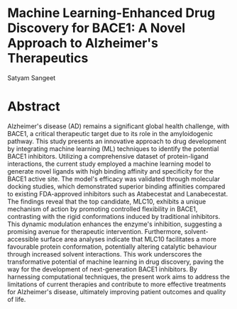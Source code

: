 # Machine Learning-Enhanced Drug Discovery for BACE1: A Novel Approach to Alzheimer's Therapeutics
Satyam Sangeet

# **Abstract**

Alzheimer's disease (AD) remains a significant global health challenge, with BACE1, a critical therapeutic target due to its role in the amyloidogenic pathway. This study presents an innovative approach to drug development by integrating machine learning (ML) techniques to identify the potential BACE1 inhibitors. Utilizing a comprehensive dataset of protein-ligand interactions, the current study employed a machine learning model to generate novel ligands with high binding affinity and specificity for the BACE1 active site. The model's efficacy was validated through molecular docking studies, which demonstrated superior binding affinities compared to existing FDA-approved inhibitors such as Atabecestat and Lanabecestat. The findings reveal that the top candidate, MLC10, exhibits a unique mechanism of action by promoting controlled flexibility in BACE1, contrasting with the rigid conformations induced by traditional inhibitors. This dynamic modulation enhances the enzyme's inhibition, suggesting a promising avenue for therapeutic intervention. Furthermore, solvent-accessible surface area analyses indicate that MLC10 facilitates a more favourable protein conformation, potentially altering catalytic behaviour through increased solvent interactions. This work underscores the transformative potential of machine learning in drug discovery, paving the way for the development of next-generation BACE1 inhibitors. By harnessing computational techniques, the present work aims to address the limitations of current therapies and contribute to more effective treatments for Alzheimer's disease, ultimately improving patient outcomes and quality of life.
